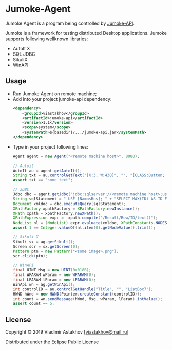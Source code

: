 # Jumoke-Agent
Jumoke Agent is a program being controlled by [Jumoke-API](https://github.com/viastakhov/jumoke-api).

Jumoke is a framework for testing distributed Desktop applications.
Jumoke supports following wellknown libraries:
* AutoIt X
* SQL JDBC
* SikuliX
* WinAPI 

## Usage
* Run Jumoke Agent on remote machine;
* Add into your project jumoke-api dependency:
    ```xml
    <dependency>
        <groupId>viastakhov</groupId>
        <artifactId>jumoke-api</artifactId>
        <version>1.1</version>
        <scope>system</scope>
        <systemPath>${basedir}/.../jumoke-api.jar</systemPath>
    </dependency>
    ```
* Type in your project following lines:
    ```java
    Agent agent = new Agent("<remote machine host>", 8080);
      
    // Autoit
    AutoIt au = agent.getAutoIt();
    String txt = au.controlGetText("[X:3; W:430]", "", "[CLASS:Button; INSTANCE:1]");
    assert txt == "some text";
  
    // JDBC
    Jdbc dbc = agent.getJdbc("jdbc:sqlserver://<remote machine host>;user=sa;pasword=******;");
    String sqlStatement = " USE [NamosRus]; " + "SELECT MAX(ID) AS ID FROM MFLines";
    Document xmldoc = dbc.executeQuery(sqlStatement);
    XPathFactory xpathFactory = XPathFactory.newInstance();
    XPath xpath = xpathFactory.newXPath();
    XPathExpression expr =  xpath.compile("/Result/Row/ID/text()");
    NodeList nl = (NodeList) expr.evaluate(xmldoc, XPathConstants.NODESET);
    assert 1 == Integer.valueOf(nl.item(0).getNodeValue().trim());
    
    // Sikuli X
    Sikuli sx = ag.getSikuli();
    Screen scr = sx.getScreen(0);
    Pattern ptn = new Pattern("<some image>.png");
    scr.click(ptn);
  
    // WinAPI
    final UINT Msg = new UINT(0x018B);
    final WPARAM wParam = new WPARAM(0);
    final LPARAM lParam = new LPARAM(0);  
    WinApi wn = ag.getWinApi();
    int controlID = au.controlGetHandle("Title", "", "ListBox7");
    HWND hWnd = new HWND(Pointer.createConstant(controlID));
    int count = wn.sendMessage(hWnd, Msg, wParam, lParam).intValue();
    assert count == 5; 
    ```

## License  
Copyright © 2019 Vladimir Astakhov [viastakhov@mail.ru]

Distributed under the Eclipse Public License